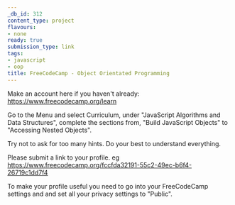 ```yaml
---
_db_id: 312
content_type: project
flavours:
- none
ready: true
submission_type: link
tags:
- javascript
- oop
title: FreeCodeCamp - Object Orientated Programming
---
```


Make an account here if you haven't already: https://www.freecodecamp.org/learn

Go to the Menu and select Curriculum, under "JavaScript Algorithms and Data Structures", complete the sections from, "Build JavaScript Objects" to "Accessing Nested Objects".

Try not to ask for too many hints. Do your best to understand everything.

Please submit a link to your profile. eg https://www.freecodecamp.org/fccfda32191-55c2-49ec-b6f4-26719c1dd7f4

To make your profile useful you need to go into your FreeCodeCamp settings and and set all your privacy settings to "Public".
